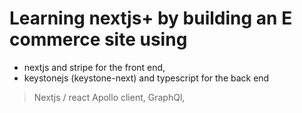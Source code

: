 # Learning nextjs+ by building an E commerce site using
- nextjs and stripe for the front end,
- keystonejs (keystone-next) and typescript for the back end

> Nextjs / react
> Apollo client,
> GraphQl,

